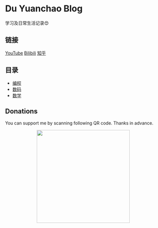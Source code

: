 # Du Yuanchao Blog

学习及日常生活记录😍

## 链接
[YouTube](https://www.youtube.com/c/CSWikiTech) [Bilibili](https://space.bilibili.com/330911815) [知乎](https://www.zhihu.com/people/shellhub)

## 目录
* [编程](https://github.com/shellhub/blog/labels/%E7%BC%96%E7%A8%8B)
* [数码](https://github.com/shellhub/blog/labels/%E6%95%B0%E7%A0%81)
* [数学](https://github.com/shellhub/blog/labels/%E6%95%B0%E5%AD%A6)

## Donations
You can support me by scanning following QR code. Thanks in advance.
<div align=center><img src="https://github.com/shellhub/shellhub/raw/master/donate.png" width = "300" div align=center />
